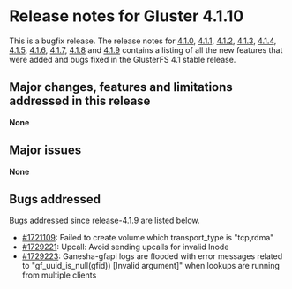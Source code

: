 # Release notes for Gluster 4.1.10

This is a bugfix release. The release notes for [4.1.0](4.1.0.md), [4.1.1](4.1.1.md),
[4.1.2](4.1.2.md), [4.1.3](4.1.3.md), [4.1.4](4.1.4.md), [4.1.5](4.1.5.md),
[4.1.6](4.1.6.md), [4.1.7](4.1.7.md), [4.1.8](4.1.8.md) and [4.1.9](4.1.9.md)
contains a listing of all the new features that were added and bugs fixed
in the GlusterFS 4.1 stable release.

## Major changes, features and limitations addressed in this release

**None**

## Major issues

**None**

## Bugs addressed

Bugs addressed since release-4.1.9 are listed below.

- [#1721109](https://bugzilla.redhat.com/1721109): Failed to create volume which transport_type is "tcp,rdma"
- [#1729221](https://bugzilla.redhat.com/1729221): Upcall: Avoid sending upcalls for invalid Inode
- [#1729223](https://bugzilla.redhat.com/1729223): Ganesha-gfapi logs are flooded with error messages related to "gf_uuid_is_null(gfid)) [Invalid argument]" when lookups are running from multiple clients
